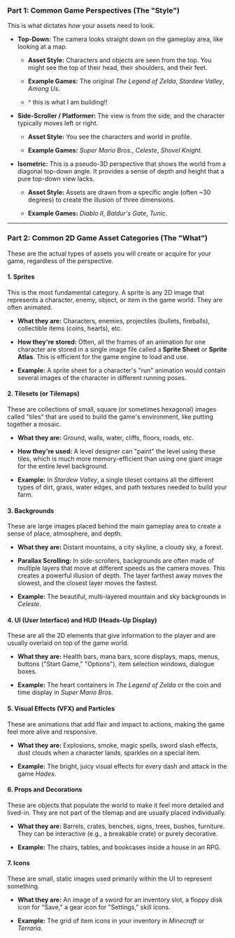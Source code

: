 
### Part 1: Common Game Perspectives (The "Style")

This is what dictates _how_ your assets need to look.

- **Top-Down:** The camera looks straight down on the gameplay area, like looking at a map.
    
    - **Asset Style:** Characters and objects are seen from the top. You might see the top of their head, their shoulders, and their feet.
        
    - **Example Games:** The original _The Legend of Zelda_, _Stardew Valley_, _Among Us_.
    - ^ this is what I am  building!!
        
- **Side-Scroller / Platformer:** The view is from the side, and the character typically moves left or right.
    
    - **Asset Style:** You see the characters and world in profile.
        
    - **Example Games:** _Super Mario Bros._, _Celeste_, _Shovel Knight_.
        
- **Isometric:** This is a pseudo-3D perspective that shows the world from a diagonal top-down angle. It provides a sense of depth and height that a pure top-down view lacks.
    
    - **Asset Style:** Assets are drawn from a specific angle (often ~30 degrees) to create the illusion of three dimensions.
        
    - **Example Games:** _Diablo II_, _Baldur's Gate_, _Tunic_.
        

---

### Part 2: Common 2D Game Asset Categories (The "What")

These are the actual types of assets you will create or acquire for your game, regardless of the perspective.

#### 1. Sprites

This is the most fundamental category. A sprite is any 2D image that represents a character, enemy, object, or item in the game world. They are often animated.

- **What they are:** Characters, enemies, projectiles (bullets, fireballs), collectible items (coins, hearts), etc.
    
- **How they're stored:** Often, all the frames of an animation for one character are stored in a single image file called a **Sprite Sheet** or **Sprite Atlas**. This is efficient for the game engine to load and use.
    
- **Example:** A sprite sheet for a character's "run" animation would contain several images of the character in different running poses.
    

#### 2. Tilesets (or Tilemaps)

These are collections of small, square (or sometimes hexagonal) images called "tiles" that are used to build the game's environment, like putting together a mosaic.

- **What they are:** Ground, walls, water, cliffs, floors, roads, etc.
    
- **How they're used:** A level designer can "paint" the level using these tiles, which is much more memory-efficient than using one giant image for the entire level background.
    
- **Example:** In _Stardew Valley_, a single tileset contains all the different types of dirt, grass, water edges, and path textures needed to build your farm.
    

#### 3. Backgrounds

These are large images placed behind the main gameplay area to create a sense of place, atmosphere, and depth.

- **What they are:** Distant mountains, a city skyline, a cloudy sky, a forest.
    
- **Parallax Scrolling:** In side-scrollers, backgrounds are often made of multiple layers that move at different speeds as the camera moves. This creates a powerful illusion of depth. The layer farthest away moves the slowest, and the closest layer moves the fastest.
    
- **Example:** The beautiful, multi-layered mountain and sky backgrounds in _Celeste_.
    

#### 4. UI (User Interface) and HUD (Heads-Up Display)

These are all the 2D elements that give information to the player and are usually overlaid on top of the game world.

- **What they are:** Health bars, mana bars, score displays, maps, menus, buttons ("Start Game," "Options"), item selection windows, dialogue boxes.
    
- **Example:** The heart containers in _The Legend of Zelda_ or the coin and time display in _Super Mario Bros._
    

#### 5. Visual Effects (VFX) and Particles

These are animations that add flair and impact to actions, making the game feel more alive and responsive.

- **What they are:** Explosions, smoke, magic spells, sword slash effects, dust clouds when a character lands, sparkles on a special item.
    
- **Example:** The bright, juicy visual effects for every dash and attack in the game _Hades_.
    

#### 6. Props and Decorations

These are objects that populate the world to make it feel more detailed and lived-in. They are not part of the tilemap and are usually placed individually.

- **What they are:** Barrels, crates, benches, signs, trees, bushes, furniture. They can be interactive (e.g., a breakable crate) or purely decorative.
    
- **Example:** The chairs, tables, and bookcases inside a house in an RPG.
    

#### 7. Icons

These are small, static images used primarily within the UI to represent something.

- **What they are:** An image of a sword for an inventory slot, a floppy disk icon for "Save," a gear icon for "Settings," skill icons.
    
- **Example:** The grid of item icons in your inventory in _Minecraft_ or _Terraria_.